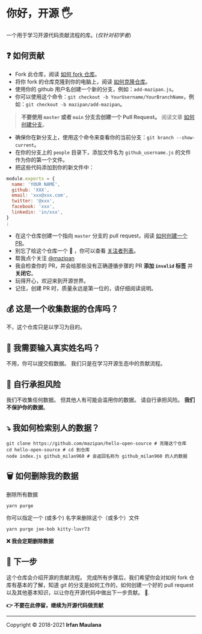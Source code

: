 # 你好，开源 🖐️

一个用于学习开源代码贡献流程的库。(_仅针对初学者_)

## ❓ 如何贡献

- Fork 此仓库，阅读 [如何 fork 仓库](https://help.github.com/articles/fork-a-repo/)。
- 将你 fork 的仓库克隆到你的电脑上，阅读 [如何克隆仓库](https://docs.github.com/en/github/creating-cloning-and-archiving-repositories/cloning-a-repository)。
- 使用你的 github 用户名创建一个新的分支，例如：`add-mazipan.js`。
- 你可以使用这个命令：`git checkout -b YourUsername/YourBranchName`，例如：`git checkout -b mazipan/add-mazipan`。

> **不要使用 `master` 或者 `main` 分支去创建一个 Pull Request。**
> 阅读文章 [如何创建分支](https://help.github.com/articles/creating-and-deleting-branches-within-your-repository/)。

- 确保你在新分支上，使用这个命令来查看你的当前分支：`git branch --show-current`。
- 在你的分支上的 `people` 目录下，添加文件名为 `github_username.js` 的文件作为你的第一个文件。
- 把这些代码添加到你的新文件中：

```js
module.exports = {
  name: 'YOUR NAME',
  github: 'XXX',
  email: 'xxx@xxx.com',
  twitter: '@xxx',
  facebook: 'xxx',
  linkedin: 'in/xxx',
}
;
```

- 在这个仓库创建一个指向 `master` 分支的 pull request，阅读 [如何创建一个 PR](https://help.github.com/articles/creating-a-pull-request/)。
- 别忘了给这个仓库一个 🌟 ，你可以查看 [关注者列表](https://github.com/mazipan/hello-open-source/stargazers)。
- 帮我点个关注 [@mazipan](https://github.com/mazipan)
- 我会检查你的 PR，并会给那些没有正确遵循步骤的 PR **添加 `invalid` 标签** 并 **关闭它**。
- 玩得开心，欢迎来到开源世界。
- 记住，创建 PR 时，质量永远是第一位的，请仔细阅读说明。

## 💰 这是一个收集数据的仓库吗？

不，这个仓库只是以学习为目的。

## 🥶 我需要输入真实姓名吗？

不用，你可以提交假数据。
我们只是在学习开源生态中的贡献流程。

## 🙈 自行承担风险

我们不收集任何数据。
但其他人有可能会滥用你的数据。
请自行承担风险。
**我们不保护你的数据**。

## ⤵️ 我如何检索别人的数据？

```shell
git clone https://github.com/mazipan/hello-open-source # 克隆这个仓库
cd hello-open-source # cd 到仓库
node index.js github_milan960 # 会返回名称为 github_milan960 的人的数据
```

## 🗑️ 如何删除我的数据

删除所有数据

```shell
yarn purge
```

你可以指定一个 (或多个) 名字来删除这个（或多个）文件

```shell
yarn purge joe-bob kitty-luvr73
```

**❌ 我会定期删除数据**

## 🚶 下一步

这个仓库会介绍开源的贡献流程。
完成所有步骤后，我们希望你会对如何 fork 仓库有基本的了解，知道 git 的分支是如何工作的，如何创建一个好的 pull request 以及其他基本知识，以让你在开源代码中做出下一步贡献。 🥳.

**👉 不要在此停留，继续为开源代码做贡献**

---

Copyright © 2018-2021 **Irfan Maulana**
